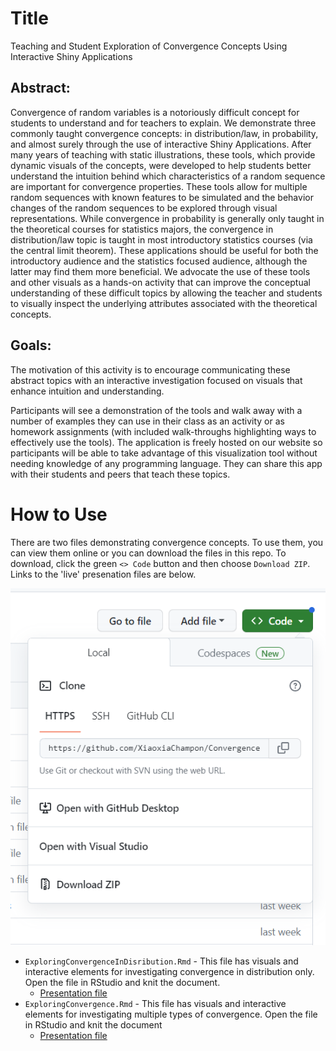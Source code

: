 # Title

Teaching and Student Exploration of Convergence Concepts Using Interactive Shiny Applications

## Abstract:

Convergence of random variables is a notoriously difficult concept for students to understand and for teachers to explain. We demonstrate three commonly taught convergence concepts: in distribution/law, in probability, and almost surely through the use of interactive Shiny Applications. After many years of teaching with static illustrations, these tools, which provide dynamic visuals of the concepts, were developed to help students better understand the intuition behind which characteristics of a random sequence are important for convergence properties. These tools allow for multiple random sequences with known features to be simulated and the behavior changes of the random sequences to be explored through visual representations. While convergence in probability is generally only taught in the theoretical courses for statistics majors, the convergence in distribution/law topic is taught in most introductory statistics courses (via the central limit theorem). These applications should be useful for both the introductory audience and the statistics focused audience, although the latter may find them more beneficial. We advocate the use of these tools and other visuals as a hands-on activity that can improve the conceptual understanding of these difficult topics by allowing the teacher and students to visually inspect the underlying attributes associated with the theoretical concepts.

## Goals:

The motivation of this activity is to encourage communicating these abstract topics with an interactive investigation focused on visuals that enhance intuition and understanding. 

Participants will see a demonstration of the tools and walk away with a number of examples they can use in their class as an activity or as homework assignments (with included walk-throughs highlighting ways to effectively use the tools). The application is freely hosted on our website so participants will be able to take advantage of this visualization tool without needing knowledge of any programming language. They can share this app with their students and peers that teach these topics. 


# How to Use

There are two files demonstrating convergence concepts. To use them, you can view them online or you can download the files in this repo. To download, click the green `<> Code` button and then choose `Download ZIP`. Links to the 'live' presenation files are below.

![](img/download.png)

- `ExploringConvergenceInDisribution.Rmd` - This file has visuals and interactive elements for investigating convergence in distribution only. Open the file in RStudio and knit the document.
    + <a href = "" target = "_blank">Presentation file</a>
- `ExploringConvergence.Rmd` - This file has visuals and interactive elements for investigating multiple types of convergence. Open the file in RStudio and knit the document
    + <a href = "" target = "_blank">Presentation file</a>
